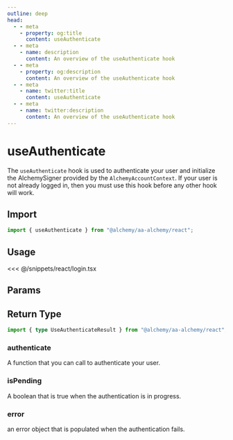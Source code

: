 ```yaml
---
outline: deep
head:
  - - meta
    - property: og:title
      content: useAuthenticate
  - - meta
    - name: description
      content: An overview of the useAuthenticate hook
  - - meta
    - property: og:description
      content: An overview of the useAuthenticate hook
  - - meta
    - name: twitter:title
      content: useAuthenticate
  - - meta
    - name: twitter:description
      content: An overview of the useAuthenticate hook
---
```


# useAuthenticate

The `useAuthenticate` hook is used to authenticate your user and initialize the AlchemySigner provided by the `AlchemyAccountContext`. If your user is not already logged in, then you must use this hook before any other hook will work.

## Import

```ts
import { useAuthenticate } from "@alchemy/aa-alchemy/react";
```

## Usage

<<< @/snippets/react/login.tsx

## Params

<!--@include: ./BaseHookMutationArgs.md-->

## Return Type

```ts
import { type UseAuthenticateResult } from "@alchemy/aa-alchemy/react";
```

### authenticate

A function that you can call to authenticate your user.

### isPending

A boolean that is true when the authentication is in progress.

### error

an error object that is populated when the authentication fails.
